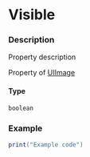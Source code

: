 # Visible
### Description
Property description

Property of [UIImage](/classes/UIImage/)

#### Type
`boolean`

### Example
```lua
print("Example code")
```
